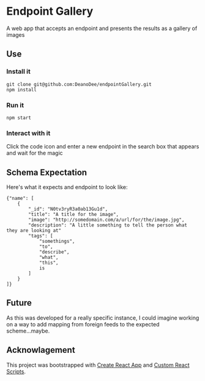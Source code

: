 # Endpoint Gallery

A web app that accepts an endpoint and presents the results as a gallery of images

## Use

### Install it

```
git clone git@github.com:DeanoDee/endpointGallery.git
npm install
```
### Run it

```
npm start
```

### Interact with it

Click the code icon and enter a new endpoint in the search box that appears and wait for the magic

## Schema Expectation

Here's what it expects and endpoint to look like:

```
{"name": [
	{
		"_id": "N0tv3ryR3a0ab13Gu1d",
		"title": "A title for the image",
		"image": "http://somedomain.com/a/url/for/the/image.jpg",
		"description": "A little something to tell the person what they are looking at"
		"tags": [
			"somethings",
			"to",
			"describe",
			"what",
			"this",
			is
		]
	}
]}
```

## Future

As this was developed for a really specific instance, I could imagine working on a way to add mapping from foreign feeds to the expected scheme...maybe.

## Acknowlagement 

This project was bootstrapped with [Create React App](https://github.com/facebookincubator/create-react-app) and [Custom React Scripts](https://www.npmjs.com/package/custom-react-scripts).
